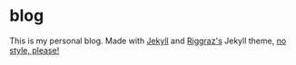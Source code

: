 # blog

This is my personal blog. Made with [Jekyll](https://jekyllrb.com/) and [Riggraz's](https://riggraz.dev/) Jekyll theme, [no style, please!](https://github.com/riggraz/no-style-please) 